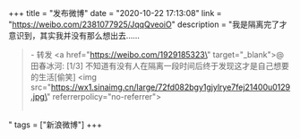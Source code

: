 +++
title = "发布微博"
date = "2020-10-22 17:13:08"
link = "https://weibo.com/2381077925/JqqQveoiO"
description = "我是隔离完了才意识到，其实我并没有那么想出去……<br><blockquote> - 转发 <a href=\"https://weibo.com/1929185323\" target=\"_blank\">@田春冰河</a>: [1/3] 不知道有没有人在隔离一段时间后终于发现这才是自己想要的生活[偷笑] <img src=\"https://wx1.sinaimg.cn/large/72fd082bgy1gjylrye7fej21400u0129.jpg\" referrerpolicy=\"no-referrer\"><br><br></blockquote>"
tags = ["新浪微博"]
+++
